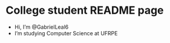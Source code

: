 <h1>College student README page</h1>

- Hi, I’m @GabrielLeal6
- I’m studying Computer Science at UFRPE

<!--- i don't use arch btw ---> 

